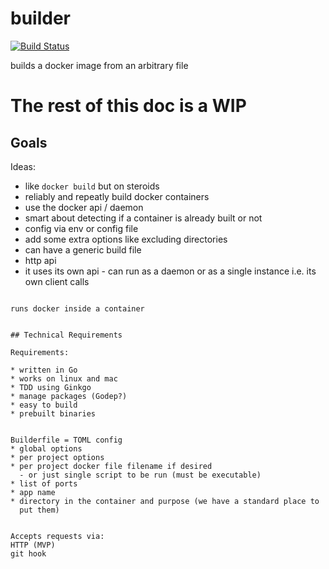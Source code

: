 builder
=======

[![Build Status](https://travis-ci.org/rafecolton/builder.svg?branch=master)](https://travis-ci.org/rafecolton/builder)

builds a docker image from an arbitrary file

# The rest of this doc is a WIP

## Goals

Ideas:

* like `docker build` but on steroids
* reliably and repeatly build docker containers
* use the docker api / daemon
* smart about detecting if a container is already built or not
* config via env or config file
* add some extra options like excluding directories
* can have a generic build file
* http api
* it uses its own api - can run as a daemon or as a single instance
i.e. its own client calls

~~~~~~

runs docker inside a container


## Technical Requirements

Requirements:

* written in Go
* works on linux and mac
* TDD using Ginkgo
* manage packages (Godep?)
* easy to build
* prebuilt binaries


Builderfile = TOML config
* global options
* per project options
* per project docker file filename if desired
  - or just single script to be run (must be executable)
* list of ports
* app name
* directory in the container and purpose (we have a standard place to
  put them)


Accepts requests via:
HTTP (MVP)
git hook
